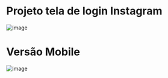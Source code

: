 # Projeto tela de login Instagram 

![image](https://github.com/jplodev/tela-login-instagram/assets/140442857/a1230e8d-78f9-470d-897d-94339ca73691)

# Versão Mobile

![image](https://github.com/jplodev/tela-login-instagram/assets/140442857/b195839c-d8de-4ddd-b12e-7a5759097530)

